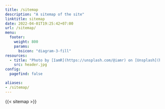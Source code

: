 ```yaml
---
title: /sitemap
description: "A sitemap of the site"
linktitle: sitemap
date: 2022-04-01T19:25:42+07:00
url: /sitemap/
menu:
  footer:
    weight: 800
    params:
      bsicon: "diagram-3-fill"
resources:
  - title: "Photo by [IamR](https://unsplash.com/@iamr) on [Unsplash](https://unsplash.com/)"
    src: header.jpg
config:
  pagefind: false

aliases:
- /sitemap/
---
```


{{< sitemap >}}
